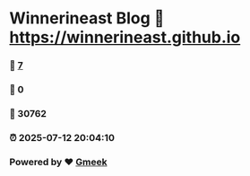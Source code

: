 # Winnerineast Blog :link: https://winnerineast.github.io 
### :page_facing_up: [7](https://winnerineast.github.io/tag.html) 
### :speech_balloon: 0 
### :hibiscus: 30762 
### :alarm_clock: 2025-07-12 20:04:10 
### Powered by :heart: [Gmeek](https://github.com/Meekdai/Gmeek)
